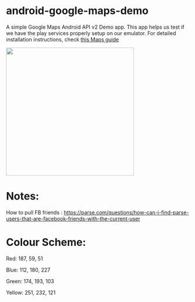 android-google-maps-demo
========================

A simple Google Maps Android API v2 Demo app. This app helps us test if we have the play services properly setup on our emulator. For detailed installation instructions, check [this Maps guide](https://github.com/thecodepath/android_guides/wiki/Google-Maps-Fragment-Guide)

<img src="http://i.imgur.com/3KFfS9G.png" width="350" />

Notes:
===========
How to pull FB friends : https://parse.com/questions/how-can-i-find-parse-users-that-are-facebook-friends-with-the-current-user

Colour Scheme:
===========
Red: 187, 59, 51

Blue: 112, 180, 227

Green: 174, 193, 103

Yellow: 251, 232, 121


